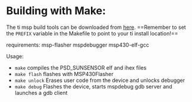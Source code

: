 # Building with Make:

The ti msp build tools can be downloaded from [here](https://www.ti.com/tool/MSP430-GCC-OPENSOURCE#downloads).
==Remember to set the `PREFIX` variable in the Makefile to point to your ti install location!==

requirements: msp-flasher mspdebugger msp430-elf-gcc

Usage:
- `make` compiles the PSD\_SUNSENSOR elf and ihex files
- `make flash` flashes with MSP430Flasher
- `make unlock` Erases user code from the device and unlocks debugger
- `make debug` Flashes the device, starts mspdebug gdb server and launches a gdb client
